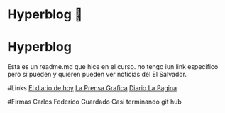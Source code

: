 # Hyperblog 💚
# Hyperblog
Esta es un readme.md que hice en el curso.
no tengo iun link especifico pero si pueden y quieren pueden ver noticias del El Salvador.

#Links
[El diario de hoy](http://elsalvador.com "El diario de hoy")
[La Prensa Grafica](http://laprensagrafica.com "La Prensa Grafica")
[Diario La Pagina](http://lapagina.com.sv "Diario La Pagina")

#Firmas
Carlos Federico Guardado
Casi terminando git hub